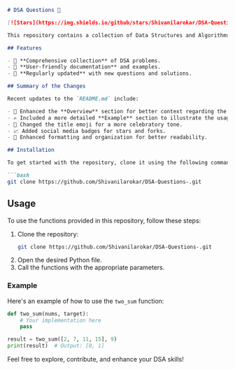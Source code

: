 ```markdown
# DSA Questions 🚀

[![Stars](https://img.shields.io/github/stars/Shivanilarokar/DSA-Questions-?style=social)](https://github.com/Shivanilarokar/DSA-Questions-/stargazers) [![Forks](https://img.shields.io/github/forks/Shivanilarokar/DSA-Questions-?style=social)](https://github.com/Shivanilarokar/DSA-Questions-/fork)

This repository contains a collection of Data Structures and Algorithms (DSA) questions aimed at helping developers improve their problem-solving skills and understanding of core concepts.

## Features

- 🧩 **Comprehensive collection** of DSA problems.
- 🌟 **User-friendly documentation** and examples.
- 📅 **Regularly updated** with new questions and solutions.

## Summary of the Changes

Recent updates to the `README.md` include:

- 🤖 Enhanced the **Overview** section for better context regarding the repository.
- ✍️ Included a more detailed **Example** section to illustrate the usage of the `two_sum` function.
- 🎉 Changed the title emoji for a more celebratory tone.
- 📈 Added social media badges for stars and forks.
- 📝 Enhanced formatting and organization for better readability.

## Installation

To get started with the repository, clone it using the following command:

```bash
git clone https://github.com/Shivanilarokar/DSA-Questions-.git
```

## Usage

To use the functions provided in this repository, follow these steps:

1. Clone the repository:
   ```bash
   git clone https://github.com/Shivanilarokar/DSA-Questions-.git
   ```
2. Open the desired Python file.
3. Call the functions with the appropriate parameters.

### Example

Here's an example of how to use the `two_sum` function:

```python
def two_sum(nums, target):
    # Your implementation here
    pass

result = two_sum([2, 7, 11, 15], 9)
print(result)  # Output: [0, 1]
```

Feel free to explore, contribute, and enhance your DSA skills!
```